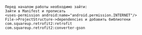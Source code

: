 
    Перед началом работы необходимо зайти:
    Зайти в Manifest и прописать
    <uses-permission android:name="android.permission.INTERNET"/>
    File->ProjectStructure->dependencies и добавить библиотеки
    com.squareup.retrofit2:retrofit
    com.squareup.retrofit2:converter-gson
     
